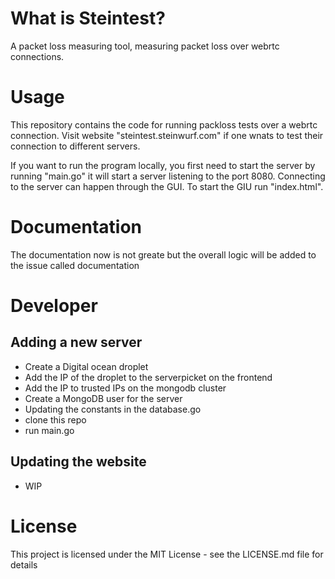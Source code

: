 # What is Steintest? 
A packet loss measuring tool, measuring packet loss over webrtc connections.   

# Usage
This repository contains the code for running packloss tests over a webrtc connection. Visit website "steintest.steinwurf.com" if one wnats to test their connection to different servers.

If you want to run the program locally, you first need to start the server by running "main.go" it will start a server listening to the port 8080. 
Connecting to the server can happen through the GUI. To start the GIU run "index.html".

# Documentation
The documentation now is not greate but the overall logic will be added to the issue called documentation


# Developer
## Adding a new server 
* Create a Digital ocean droplet
* Add the IP of the droplet to the serverpicket on the frontend 
* Add the IP to trusted IPs on the mongodb cluster
* Create a MongoDB user for the server
* Updating the constants in the database.go
* clone this repo
* run main.go


## Updating the website
 * WIP



# License
This project is licensed under the MIT License - see the LICENSE.md file for details

